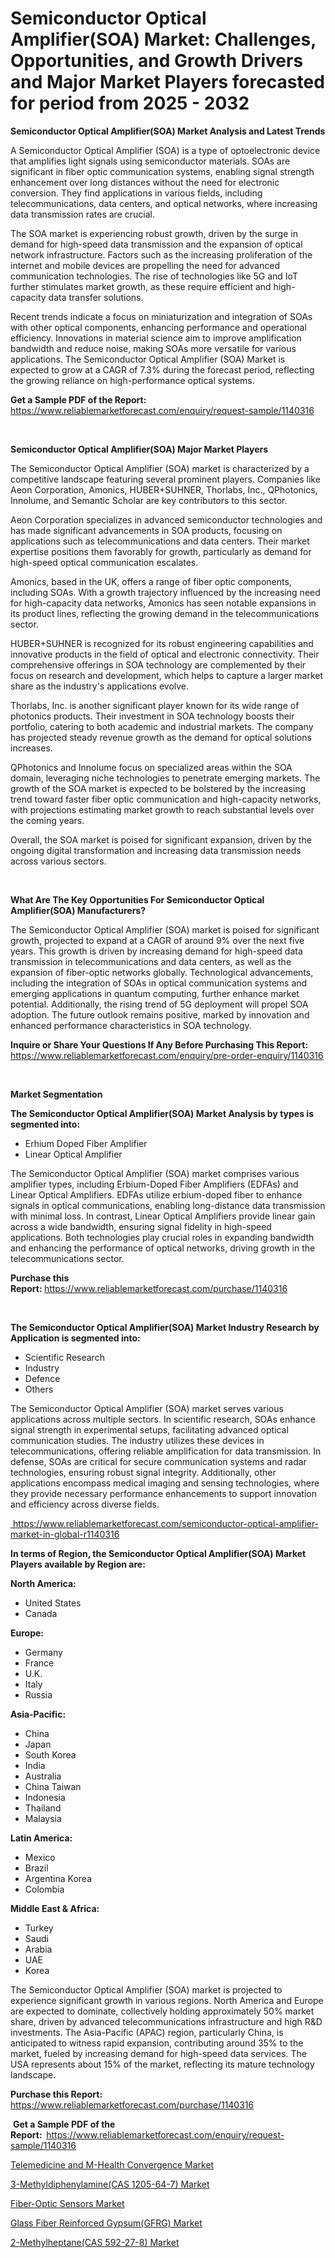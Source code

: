 <p><h1>Semiconductor Optical Amplifier(SOA) Market: Challenges, Opportunities, and Growth Drivers and Major Market Players forecasted for period from 2025 - 2032</h1></p><p><strong>Semiconductor Optical Amplifier(SOA) Market Analysis and Latest Trends</strong></p>
<p><p>A Semiconductor Optical Amplifier (SOA) is a type of optoelectronic device that amplifies light signals using semiconductor materials. SOAs are significant in fiber optic communication systems, enabling signal strength enhancement over long distances without the need for electronic conversion. They find applications in various fields, including telecommunications, data centers, and optical networks, where increasing data transmission rates are crucial.</p><p>The SOA market is experiencing robust growth, driven by the surge in demand for high-speed data transmission and the expansion of optical network infrastructure. Factors such as the increasing proliferation of the internet and mobile devices are propelling the need for advanced communication technologies. The rise of technologies like 5G and IoT further stimulates market growth, as these require efficient and high-capacity data transfer solutions.</p><p>Recent trends indicate a focus on miniaturization and integration of SOAs with other optical components, enhancing performance and operational efficiency. Innovations in material science aim to improve amplification bandwidth and reduce noise, making SOAs more versatile for various applications. The Semiconductor Optical Amplifier (SOA) Market is expected to grow at a CAGR of 7.3% during the forecast period, reflecting the growing reliance on high-performance optical systems.</p></p>
<p><strong>Get a Sample PDF of the Report:&nbsp;</strong> <a href="https://www.reliablemarketforecast.com/enquiry/request-sample/1140316?utm_campaign=1833&utm_medium=2&utm_source=Github&utm_content=ia&utm_term=25032025&utm_id=semiconductor-optical-amplifiersoa">https://www.reliablemarketforecast.com/enquiry/request-sample/1140316</a></p>
<p>&nbsp;</p>
<p><strong>Semiconductor Optical Amplifier(SOA) Major Market Players</strong></p>
<p><p>The Semiconductor Optical Amplifier (SOA) market is characterized by a competitive landscape featuring several prominent players. Companies like Aeon Corporation, Amonics, HUBER+SUHNER, Thorlabs, Inc., QPhotonics, Innolume, and Semantic Scholar are key contributors to this sector.</p><p>Aeon Corporation specializes in advanced semiconductor technologies and has made significant advancements in SOA products, focusing on applications such as telecommunications and data centers. Their market expertise positions them favorably for growth, particularly as demand for high-speed optical communication escalates.</p><p>Amonics, based in the UK, offers a range of fiber optic components, including SOAs. With a growth trajectory influenced by the increasing need for high-capacity data networks, Amonics has seen notable expansions in its product lines, reflecting the growing demand in the telecommunications sector.</p><p>HUBER+SUHNER is recognized for its robust engineering capabilities and innovative products in the field of optical and electronic connectivity. Their comprehensive offerings in SOA technology are complemented by their focus on research and development, which helps to capture a larger market share as the industry's applications evolve.</p><p>Thorlabs, Inc. is another significant player known for its wide range of photonics products. Their investment in SOA technology boosts their portfolio, catering to both academic and industrial markets. The company has projected steady revenue growth as the demand for optical solutions increases.</p><p>QPhotonics and Innolume focus on specialized areas within the SOA domain, leveraging niche technologies to penetrate emerging markets. The growth of the SOA market is expected to be bolstered by the increasing trend toward faster fiber optic communication and high-capacity networks, with projections estimating market growth to reach substantial levels over the coming years.</p><p>Overall, the SOA market is poised for significant expansion, driven by the ongoing digital transformation and increasing data transmission needs across various sectors.</p></p>
<p>&nbsp;</p>
<p><strong>What Are The Key Opportunities For Semiconductor Optical Amplifier(SOA) Manufacturers?</strong></p>
<p><p>The Semiconductor Optical Amplifier (SOA) market is poised for significant growth, projected to expand at a CAGR of around 9% over the next five years. This growth is driven by increasing demand for high-speed data transmission in telecommunications and data centers, as well as the expansion of fiber-optic networks globally. Technological advancements, including the integration of SOAs in optical communication systems and emerging applications in quantum computing, further enhance market potential. Additionally, the rising trend of 5G deployment will propel SOA adoption. The future outlook remains positive, marked by innovation and enhanced performance characteristics in SOA technology.</p></p>
<p><strong>Inquire or Share Your Questions If Any Before Purchasing This Report:</strong> <a href="https://www.reliablemarketforecast.com/enquiry/pre-order-enquiry/1140316?utm_campaign=1833&utm_medium=2&utm_source=Github&utm_content=ia&utm_term=25032025&utm_id=semiconductor-optical-amplifiersoa">https://www.reliablemarketforecast.com/enquiry/pre-order-enquiry/1140316</a></p>
<p>&nbsp;</p>
<p><strong>Market Segmentation</strong></p>
<p><strong>The Semiconductor Optical Amplifier(SOA) Market Analysis by types is segmented into:</strong></p>
<p><ul><li>Erhium Doped Fiber Amplifier</li><li>Linear Optical Amplifier</li></ul></p>
<p><p>The Semiconductor Optical Amplifier (SOA) market comprises various amplifier types, including Erbium-Doped Fiber Amplifiers (EDFAs) and Linear Optical Amplifiers. EDFAs utilize erbium-doped fiber to enhance signals in optical communications, enabling long-distance data transmission with minimal loss. In contrast, Linear Optical Amplifiers provide linear gain across a wide bandwidth, ensuring signal fidelity in high-speed applications. Both technologies play crucial roles in expanding bandwidth and enhancing the performance of optical networks, driving growth in the telecommunications sector.</p></p>
<p><strong>Purchase this Report:&nbsp;</strong><a href="https://www.reliablemarketforecast.com/purchase/1140316?utm_campaign=1833&utm_medium=2&utm_source=Github&utm_content=ia&utm_term=25032025&utm_id=semiconductor-optical-amplifiersoa">https://www.reliablemarketforecast.com/purchase/1140316</a></p>
<p>&nbsp;</p>
<p><strong>The Semiconductor Optical Amplifier(SOA) Market Industry Research by Application is segmented into:</strong></p>
<p><ul><li>Scientific Research</li><li>Industry</li><li>Defence</li><li>Others</li></ul></p>
<p><p>The Semiconductor Optical Amplifier (SOA) market serves various applications across multiple sectors. In scientific research, SOAs enhance signal strength in experimental setups, facilitating advanced optical communication studies. The industry utilizes these devices in telecommunications, offering reliable amplification for data transmission. In defense, SOAs are critical for secure communication systems and radar technologies, ensuring robust signal integrity. Additionally, other applications encompass medical imaging and sensing technologies, where they provide necessary performance enhancements to support innovation and efficiency across diverse fields.</p></p>
<p><a href="https://www.reliablemarketforecast.com/semiconductor-optical-amplifier-market-in-global-r1140316?utm_campaign=1833&utm_medium=2&utm_source=Github&utm_content=ia&utm_term=25032025&utm_id=semiconductor-optical-amplifiersoa">&nbsp;https://www.reliablemarketforecast.com/semiconductor-optical-amplifier-market-in-global-r1140316</a></p>
<p><strong>In terms of Region, the Semiconductor Optical Amplifier(SOA) Market Players available by Region are:</strong></p>
<p>
    <p> <strong> North America: </strong>
        <ul>
            <li>United States</li>
            <li>Canada</li>
        </ul>
        </p> 
    <p> <strong> Europe: </strong>
        <ul>
            <li>Germany</li>
            <li>France</li>
            <li>U.K.</li>
            <li>Italy</li>
            <li>Russia</li>
        </ul>
        </p> 
    <p> <strong> Asia-Pacific: </strong>
        <ul>
            <li>China</li>
            <li>Japan</li>
            <li>South Korea</li>
            <li>India</li>
            <li>Australia</li>
            <li>China Taiwan</li>
            <li>Indonesia</li>
            <li>Thailand</li>
            <li>Malaysia</li>
        </ul>
        </p> 
    <p> <strong> Latin America: </strong>
        <ul>
            <li>Mexico</li>
            <li>Brazil</li>
            <li>Argentina Korea</li>
            <li>Colombia</li>
        </ul>
        </p> 
    <p> <strong> Middle East & Africa: </strong>
        <ul>
            <li>Turkey</li>
            <li>Saudi</li>
            <li>Arabia</li>
            <li>UAE</li>
            <li>Korea</li>
        </ul>
    </p>
    </p>
<p><p>The Semiconductor Optical Amplifier (SOA) market is projected to experience significant growth in various regions. North America and Europe are expected to dominate, collectively holding approximately 50% market share, driven by advanced telecommunications infrastructure and high R&D investments. The Asia-Pacific (APAC) region, particularly China, is anticipated to witness rapid expansion, contributing around 35% to the market, fueled by increasing demand for high-speed data services. The USA represents about 15% of the market, reflecting its mature technology landscape.</p></p>
<p><strong>Purchase this Report: </strong><a href="https://www.reliablemarketforecast.com/purchase/1140316?utm_campaign=1833&utm_medium=2&utm_source=Github&utm_content=ia&utm_term=25032025&utm_id=semiconductor-optical-amplifiersoa">https://www.reliablemarketforecast.com/purchase/1140316</a></p>
<p>&nbsp;<strong>Get a Sample PDF of the Report:&nbsp;&nbsp;</strong><a href="https://www.reliablemarketforecast.com/enquiry/request-sample/1140316?utm_campaign=1833&utm_medium=2&utm_source=Github&utm_content=ia&utm_term=25032025&utm_id=semiconductor-optical-amplifiersoa">https://www.reliablemarketforecast.com/enquiry/request-sample/1140316</a></p>
<p><strong></strong></p>
<p><p><a href="https://github.com/rullihipes6h/Market-Research-Report-List-1/blob/main/telemedicine-and-m-health-convergence-market.md?utm_campaign=1833&utm_medium=2&utm_source=Github&utm_content=ia&utm_term=25032025&utm_id=semiconductor-optical-amplifiersoa">Telemedicine and M-Health Convergence Market</a></p><p><a href="https://github.com/rojannovarwd/Market-Research-Report-List-1/blob/main/3-methyldiphenylaminecas-1205-64-7-market.md?utm_campaign=1833&utm_medium=2&utm_source=Github&utm_content=ia&utm_term=25032025&utm_id=semiconductor-optical-amplifiersoa">3-Methyldiphenylamine(CAS 1205-64-7) Market</a></p><p><a href="https://github.com/dandatesha7q/Market-Research-Report-List-1/blob/main/fiber-optic-sensors-market.md?utm_campaign=1833&utm_medium=2&utm_source=Github&utm_content=ia&utm_term=25032025&utm_id=semiconductor-optical-amplifiersoa">Fiber-Optic Sensors Market</a></p><p><a href="https://github.com/dichkotuanny/Market-Research-Report-List-1/blob/main/glass-fiber-reinforced-gypsumgfrg-market.md?utm_campaign=1833&utm_medium=2&utm_source=Github&utm_content=ia&utm_term=25032025&utm_id=semiconductor-optical-amplifiersoa">Glass Fiber Reinforced Gypsum(GFRG) Market</a></p><p><a href="https://github.com/marrahcerpas05/Market-Research-Report-List-1/blob/main/2-methylheptanecas-592-27-8-market.md?utm_campaign=1833&utm_medium=2&utm_source=Github&utm_content=ia&utm_term=25032025&utm_id=semiconductor-optical-amplifiersoa">2-Methylheptane(CAS 592-27-8) Market</a></p></p>
